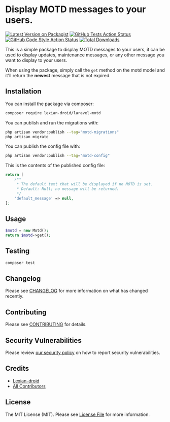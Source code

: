 # Display MOTD messages to your users.

[![Latest Version on Packagist](https://img.shields.io/packagist/v/lexian-droid/laravel-motd.svg?style=flat-square)](https://packagist.org/packages/lexian-droid/laravel-motd)
[![GitHub Tests Action Status](https://img.shields.io/github/actions/workflow/status/lexian-droid/laravel-motd/run-tests.yml?branch=main&label=tests&style=flat-square)](https://github.com/lexian-droid/laravel-motd/actions?query=workflow%3Arun-tests+branch%3Amain)
[![GitHub Code Style Action Status](https://img.shields.io/github/actions/workflow/status/lexian-droid/laravel-motd/fix-php-code-style-issues.yml?branch=main&label=code%20style&style=flat-square)](https://github.com/lexian-droid/laravel-motd/actions?query=workflow%3A"Fix+PHP+code+style+issues"+branch%3Amain)
[![Total Downloads](https://img.shields.io/packagist/dt/lexian-droid/laravel-motd.svg?style=flat-square)](https://packagist.org/packages/lexian-droid/laravel-motd)

This is a simple package to display MOTD messages to your users, it can
be used to display updates, maintenance messages, or any other message
you want to display to your users.

When using the package, simply call the `get` method on the motd model
and it'll return the **newest** message that is not expired.

## Installation

You can install the package via composer:

```bash
composer require lexian-droid/laravel-motd
```

You can publish and run the migrations with:

```bash
php artisan vendor:publish --tag="motd-migrations"
php artisan migrate
```

You can publish the config file with:

```bash
php artisan vendor:publish --tag="motd-config"
```

This is the contents of the published config file:

```php
return [
    /**
     * The default text that will be displayed if no MOTD is set.
     * Default: Null; no message will be returned.
     */
    'default_message' => null,
];
```

## Usage

```php
$motd = new Motd();
return $motd->get();
```

## Testing

```bash
composer test
```

## Changelog

Please see [CHANGELOG](CHANGELOG.md) for more information on what has changed recently.

## Contributing
    
Please see [CONTRIBUTING](CONTRIBUTING.md) for details.

## Security Vulnerabilities

Please review [our security policy](../../security/policy) on how to report security vulnerabilities.

## Credits

- [Lexian-droid](https://github.com/lexian-droid)
- [All Contributors](../../contributors)

## License

The MIT License (MIT). Please see [License File](LICENSE.md) for more information.

